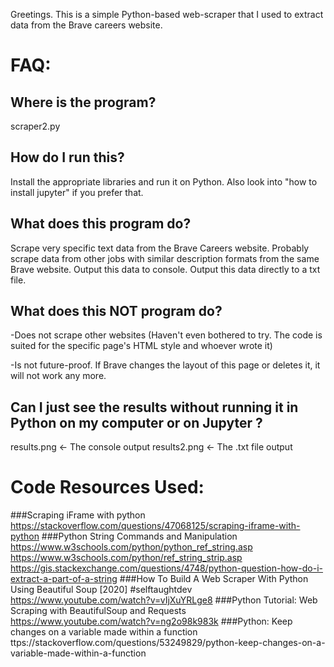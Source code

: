 Greetings. 
This is a simple Python-based web-scraper that I used to extract data from the Brave careers website.

# FAQ:

## Where is the program?
scraper2.py

## How do I run this?
Install the appropriate libraries and run it on Python.
Also look into "how to install jupyter" if you prefer that.

## What does this program do?
Scrape very specific text data from the Brave Careers website.
Probably scrape data from other jobs with similar description formats from the same Brave website.
Output this data to console.
Output this data directly to a txt file.

## What does this NOT program do?
-Does not scrape other websites (Haven't even bothered to try. The code is suited for the specific page's HTML style and whoever wrote it)

-Is not future-proof. If Brave changes the layout of this page or deletes it, it will not work any more.


## Can I just see the results without running it in Python on my computer or on Jupyter ?
results.png   <- The console output
results2.png  <- The .txt file output


# Code Resources Used:
###Scraping iFrame with python
https://stackoverflow.com/questions/47068125/scraping-iframe-with-python
###Python String Commands and Manipulation
https://www.w3schools.com/python/python_ref_string.asp
https://www.w3schools.com/python/ref_string_strip.asp
https://gis.stackexchange.com/questions/4748/python-question-how-do-i-extract-a-part-of-a-string
###How To Build A Web Scraper With Python Using Beautiful Soup [2020] #selftaughtdev
https://www.youtube.com/watch?v=vIjXuYRLge8
###Python Tutorial: Web Scraping with BeautifulSoup and Requests
https://www.youtube.com/watch?v=ng2o98k983k
###Python: Keep changes on a variable made within a function
ttps://stackoverflow.com/questions/53249829/python-keep-changes-on-a-variable-made-within-a-function
